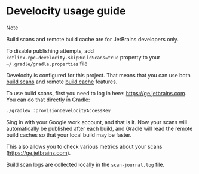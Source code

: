 # Develocity usage guide

> [!NOTE]
> Build scans and remote build cache are for JetBrains developers only.
>
> To disable publishing attempts, add `kotlinx.rpc.develocity.skipBuildScans=true` property
to your `~/.gradle/gradle.properties` file

Develocity is configured for this project.
That means that you can use both [build scans](https://docs.gradle.org/current/userguide/build_scans.html)
and remote [build cache](https://docs.gradle.org/current/userguide/build_cache.html)
features.

To use build scans, first you need to log in here: https://ge.jetbrains.com.
You can do that directly in Gradle:

```Bash
./gradlew :provisionDevelocityAccessKey
```

Sing in with your Google work account, and that is it.
Now your scans will automatically be published after each build, and
Gradle will read the remote build caches so that your local build may be faster.

This also allows you to check various metrics about your scans (https://ge.jetbrains.com).

Build scan logs are collected locally in the `scan-journal.log` file.
